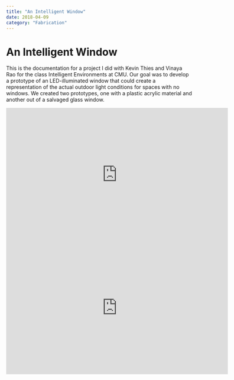 ```yaml
---
title: "An Intelligent Window"
date: 2018-04-09
category: "Fabrication"
---
```


# An Intelligent Window 

This is the documentation for a project I did with Kevin Thies and Vinaya Rao for the class Intelligent Environments at CMU. Our goal was to develop a prototype of an LED-illuminated window that could create a representation of the actual outdoor light conditions for spaces with no windows. We created two prototypes, one with a plastic acrylic material and another out of a salvaged glass window. 

<iframe src="https://player.vimeo.com/video/257630910" width="600" height="360" frameborder="0" allow="autoplay; fullscreen" allowfullscreen></iframe>

<iframe src="https://player.vimeo.com/video/261952898" width="600" height="360" frameborder="0" allow="autoplay; fullscreen" allowfullscreen></iframe>